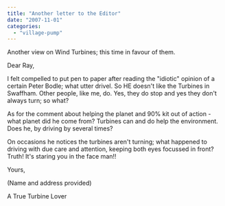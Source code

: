 ```yaml
---
title: "Another letter to the Editor"
date: "2007-11-01"
categories: 
  - "village-pump"
---
```


Another view on Wind Turbines; this time in favour of them.

Dear Ray,

I felt compelled to put pen to paper after reading the "idiotic" opinion of a certain Peter Bodle; what utter drivel. So HE doesn't like the Turbines in Swaffham. Other people, like me, do. Yes, they do stop and yes they don't always turn; so what?

As for the comment about helping the planet and 90% kit out of action - what planet did he come from? Turbines can and do help the environment. Does he, by driving by several times?

On occasions he notices the turbines aren't turning; what happened to driving with due care and attention, keeping both eyes focussed in front? Truth! It's staring you in the face man!!

Yours,

(Name and address provided)

A True Turbine Lover

